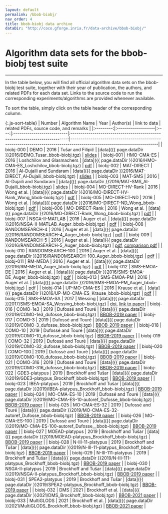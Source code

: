 ```yaml
---
layout: default
permalink: /bbob-biobj/
nav_order: 4
title: bbob-biobj data archive
dataDir: "http://coco.gforge.inria.fr/data-archive/bbob-biobj/"
---
```


# Algorithm data sets for the bbob-biobj test suite  #
---

<!-- TODO: move towards the following link when GForge gets turned off:

dataDir: "https://raw.githubusercontent.com/numbbo/data-archive/gh-pages/bbob-biobj/"

-->


<!-- Make tables sortable -->
<script type="text/javascript" src="{{site.baseurl}}/sort-table.js"></script>

In the table below, you will find all official algorithm data sets on the bbob-biobj test suite, 
together with their year of publication, the authors, and related PDFs for each data set. Links to the 
source code to run the corresponding experiments/algorithms are provided whenever available.

To sort the table, simply click on the table header of the corresponding column.


{:.js-sort-table}
|  Number   |   Algorithm Name   | Year | Author(s)                  |                              link to data                                    | related PDFs, source code, and remarks                                                                                  |
|:---------:|:-------------------|:----:|:---------------------------|:----------------------------------------------------------------------------:|-------------------------------------------------------------------------------------------------------------------------|
| biobj-000 | DEMO               | 2016 | Tušar and Filipič          | [data]({{ page.dataDir }}2016/DEMO_Tusar_bbob-biobj.tgz)                     | [slides](http://coco.gforge.inria.fr/presentation-archive/2016-GECCO/02_Tea_DEMO_handouts.pdf)                          |
| biobj-001 | HMO-CMA-ES         | 2016 | Loshchilov and Glasmachers | [data]({{ page.dataDir }}2016/HMO-CMA-ES_Loshchilov_bbob-biobj.tgz)          | [pdf](https://arxiv.org/pdf/1605.02720)                                                                                 |
| biobj-002 | MAT-DIRECT         | 2016 | Al-Dujaili and Sundaram    | [data]({{ page.dataDir }}2016/MAT-DIRECT_Al-Dujaili_bbob-biobj.tgz)          | [slides](http://coco.gforge.inria.fr/presentation-archive/2016-GECCO/06_Cheryl_MO-MATSuMoTo.pdf)                        |
| biobj-003 | MAT-SMS            | 2016 | Al-Dujaili and Sundaram    | [data]({{ page.dataDir }}2016/MAT-SMS_Al-Dujaili_bbob-biobj.tgz)             | [slides](http://coco.gforge.inria.fr/presentation-archive/2016-GECCO/06_Cheryl_MO-MATSuMoTo.pdf)                        |
| biobj-004 | MO-DIRECT-HV-Rank  | 2016 | Wong et al.                | [data]({{ page.dataDir }}2016/MO-DIRECT-HV-Rank_Wong_bbob-biobj.tgz)         | [pdf](http://atmri.ntu.edu.sg/Publications/Documents/Cognitive_team_theoretic/6%20Hypervolume-Based%20Direct.pdf)       |
| biobj-005 | MO-DIRECT-ND       | 2016 | Wong et al.                | [data]({{ page.dataDir }}2016/MO-DIRECT-ND_Wong_bbob-biobj.tgz)              | [pdf](http://atmri.ntu.edu.sg/Publications/Documents/Cognitive_team_theoretic/6%20Hypervolume-Based%20Direct.pdf)       |
| biobj-006 | MO-DIRECT-Rank     | 2016 | Wong et al.                | [data]({{ page.dataDir }}2016/MO-DIRECT-Rank_Wong_bbob-biobj.tgz)            | [pdf](http://atmri.ntu.edu.sg/Publications/Documents/Cognitive_team_theoretic/6%20Hypervolume-Based%20Direct.pdf)       |
| biobj-007 | NSGA-II-MATLAB     | 2016 | Auger et al.               | [data]({{ page.dataDir }}2016/NSGA-II-MATLAB_Auger_bbob-biobj.tgz)           | [pdf](https://hal.inria.fr/hal-01435445/document)                                                                       |
| biobj-008 | RANDOMSEARCH-4     | 2016 | Auger et al.               | [data]({{ page.dataDir }}2016/RANDOMSEARCH-4_Auger_bbob-biobj.tgz)           | [pdf](https://hal.inria.fr/hal-01435453/document)                                                                       |
| biobj-009 | RANDOMSEARCH-5     | 2016 | Auger et al.               | [data]({{ page.dataDir }}2016/RANDOMSEARCH-5_Auger_bbob-biobj.tgz)           | [pdf](https://hal.inria.fr/hal-01435455/document), [comparison pdf](https://hal.inria.fr/hal-01435453/document)         |
| biobj-010 | RANDOMSEARCH-100   | 2016 | Auger et al.               | [data]({{ page.dataDir }}2016/RANDOMSEARCH-100_Auger_bbob-biobj.tgz)         | [pdf](https://hal.inria.fr/hal-01435453/document)                                                                       |
| biobj-011 | RM-MEDA            | 2016 | Auger et al.               | [data]({{ page.dataDir }}2016/RM-MEDA_Auger_bbob-biobj.tgz)                  | [pdf](https://hal.inria.fr/hal-01435449/document)                                                                       |
| biobj-012 | SMS-EMOA-DE        | 2016 | Auger et al.               | [data]({{ page.dataDir }}2016/SMS-EMOA-DE_Auger_bbob-biobj.tgz)              | [pdf](https://hal.inria.fr/hal-01435456/document)                                                                       |
| biobj-013 | SMS-EMOA-PM        | 2016 | Auger et al.               | [data]({{ page.dataDir }}2016/SMS-EMOA-PM_Auger_bbob-biobj.tgz)              | [pdf](https://hal.inria.fr/hal-01435456/document)                                                                       |
| biobj-014 | UP-MO-CMA-ES       | 2016 | Krause et al.              | [data]({{ page.dataDir }}2016/UP-MO-CMA-ES_Krause_bbob-biobj.tgz)            | [pdf](https://www.ini.rub.de/PEOPLE/glasmtbl/paper/krause2016.pdf)                                                      |
| biobj-015 | SMS-EMOA-SA        | 2017 | Wessing                    | [data]({{ page.dataDir }}2017/SMS-EMOA-SA_Wessing_bbob-biobj.tgz)            | [doi](http://dl.acm.org/authorize?N33826), [link to paper](http://ls11-www.cs.tu-dortmund.de/staff/wessing#section20171)|
| biobj-016 | COMO-1e3           | 2019 | Dufossé and Touré          | [data]({{ page.dataDir }}2019/COMO-1e3_dufosse_bbob-biobj.tgz)               | [BBOB-2019 paper](https://hal.inria.fr/hal-02161252/file/report.pdf)                                                    |
| biobj-017 | COMO-3             | 2019 | Dufossé and Touré          | [data]({{ page.dataDir }}2019/COMO-3_dufosse_bbob-biobj.tgz)                 | [BBOB-2019 paper](https://hal.inria.fr/hal-02161252/file/report.pdf)                                                    |
| biobj-018 | COMO-10            | 2019 | Dufossé and Touré          | [data]({{ page.dataDir }}2019/COMO-10_dufosse_bbob-biobj.tgz)                | [BBOB-2019 paper](https://hal.inria.fr/hal-02161252/file/report.pdf)                                                    |
| biobj-019 | COMO-32            | 2019 | Dufossé and Touré          | [data]({{ page.dataDir }}2019/COMO-32_dufosse_bbob-biobj.tgz)                | [BBOB-2019 paper](https://hal.inria.fr/hal-02161252/file/report.pdf)                                                    |
| biobj-020 | COMO-100           | 2019 | Dufossé and Touré          | [data]({{ page.dataDir }}2019/COMO-100_dufosse_bbob-biobj.tgz)               | [BBOB-2019 paper](https://hal.inria.fr/hal-02161252/file/report.pdf)                                                    |
| biobj-021 | COMO-316           | 2019 | Dufossé and Touré          | [data]({{ page.dataDir }}2019/COMO-316_dufosse_bbob-biobj.tgz)               | [BBOB-2019 paper](https://hal.inria.fr/hal-02161252/file/report.pdf)                                                    |
| biobj-022 | GDE3-platypus      | 2019 | Brockhoff and Tušar        | [data]({{ page.dataDir }}2019/GDE3-platypus_Brockhoff_bbob-biobj.tgz)        | [BBOB-2019 paper](https://hal.inria.fr/hal-02171136/file/templateBIOBJmultiple-authorversion-compressed.pdf)            |
| biobj-023 | IBEA-platypus      | 2019 | Brockhoff and Tušar        | [data]({{ page.dataDir }}2019/IBEA-platypus_Brockhoff_bbob-biobj.tgz)        | [BBOB-2019 paper](https://hal.inria.fr/hal-02171136/file/templateBIOBJmultiple-authorversion-compressed.pdf)            |
| biobj-024 | MO-CMA-ES-10       | 2019 | Dufossé and Touré          | [data]({{ page.dataDir }}2019/MO-CMA-ES-10-autoref_Dufosse_bbob-biobj.tgz)   | [BBOB-2019 paper](https://hal.inria.fr/hal-02161252/file/report.pdf)                                                    |
| biobj-025 | MO-CMA-ES-32       | 2019 | Dufossé and Touré          | [data]({{ page.dataDir }}2019/MO-CMA-ES-32-autoref_Dufosse_bbob-biobj.tgz)   | [BBOB-2019 paper](https://hal.inria.fr/hal-02161252/file/report.pdf)                                                    |
| biobj-026 | MO-CMA-ES-100      | 2019 | Dufossé and Touré          | [data]({{ page.dataDir }}2019/MO-CMA-ES-100-autoref_Dufosse__bbob-biobj.tgz) | [BBOB-2019 paper](https://hal.inria.fr/hal-02161252/file/report.pdf)                                                    |
| biobj-027 | MOEAD-platypus     | 2019 | Brockhoff and Tušar        | [data]({{ page.dataDir }}2019/MOEAD-platypus_Brockhoff_bbob-biobj.tgz)       | [BBOB-2019 paper](https://hal.inria.fr/hal-02171136/file/templateBIOBJmultiple-authorversion-compressed.pdf)            |
| biobj-028 | N-III-11-platypus  | 2019 | Brockhoff and Tušar        | [data]({{ page.dataDir }}2019/N-III-11-platypus_Brockhoff_bbob-biobj.tgz)    | [BBOB-2019 paper](https://hal.inria.fr/hal-02171136/file/templateBIOBJmultiple-authorversion-compressed.pdf)            |
| biobj-029 | N-III-111-platypus | 2019 | Brockhoff and Tušar        | [data]({{ page.dataDir }}2019/N-III-111-platypus_Brockhoff_bbob-biobj.tgz)   | [BBOB-2019 paper](https://hal.inria.fr/hal-02171136/file/templateBIOBJmultiple-authorversion-compressed.pdf)            |
| biobj-030 | NSGA-II-platypus   | 2019 | Brockhoff and Tušar        | [data]({{ page.dataDir }}2019/NSGA-II-platypus_Brockhoff_bbob-biobj.tgz)     | [BBOB-2019 paper](https://hal.inria.fr/hal-02171136/file/templateBIOBJmultiple-authorversion-compressed.pdf)            |
| biobj-031 | SPEA2-platypus     | 2019 | Brockhoff and Tušar        | [data]({{ page.dataDir }}2019/SPEA2-platypus_Brockhoff_bbob-biobj.tgz)       | [BBOB-2019 paper](https://hal.inria.fr/hal-02171136/file/templateBIOBJmultiple-authorversion-compressed.pdf)            |
| biobj-032 | DMS                | 2021 | Brockhoff et al.           | [data]({{ page.dataDir }}2021/DMS_Brockhoff_bbob-biobj.tgz)                  | [BBOB-2021 paper](https://hal.inria.fr/hal-03284476/document)            |
| biobj-033 | MultiGLODS         | 2021 | Brockhoff et al.           | [data]({{ page.dataDir }}2021/MultiGLODS_Brockhoff_bbob-biobj.tgz)           | [BBOB-2021 paper](https://hal.inria.fr/hal-03284476/document)            |



<link rel="stylesheet" href="{{ '/assets/css/custom.css' | relative_url }}"/>
